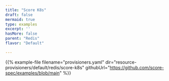 ```yaml
---
title: "Score K8s"
draft: false
mermaid: true
type: examples
excerpt: ''
hasMore: false
parent: "Redis"
flavor: "Default"

---
```


{{% example-file filename="provisioners.yaml" dir="resource-provisioners/default/redis/score-k8s" githubUrl="https://github.com/score-spec/examples/blob/main" %}}
